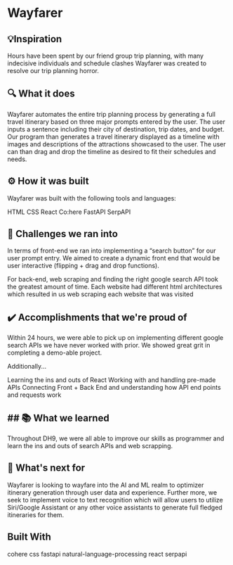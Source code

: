 # Wayfarer

## **💡Inspiration**
Hours have been spent by our friend group trip planning, with many indecisive individuals and schedule clashes Wayfarer was created to resolve our trip planning horror.

## **🔍 What it does**
Wayfarer automates the entire trip planning process by generating a full travel itinerary based on three major prompts entered by the user. The user inputs a sentence including their city of destination, trip dates, and budget. Our program than generates a travel itinerary displayed as a timeline with images and descriptions of the attractions showcased to the user. The user can than drag and drop the timeline as desired to fit their schedules and needs.

## **⚙️ How it was built**
Wayfarer was built with the following tools and languages:

HTML
CSS
React
Co:here
FastAPI
SerpAPI

## **🚧 Challenges we ran into**
In terms of front-end we ran into implementing a “search button” for our user prompt entry. We aimed to create a dynamic front end that would be user interactive (flipping + drag and drop functions).

For back-end, web scraping and finding the right google search API took the greatest amount of time. Each website had different html architectures which resulted in us web scraping each website that was visited

## **✔️ Accomplishments that we're proud of**
Within 24 hours, we were able to pick up on implementing different google search APIs we have never worked with prior. We showed great grit in completing a demo-able project.

Additionally...

Learning the ins and outs of React Working with and handling pre-made APIs Connecting Front + Back End and understanding how API end points and requests work

## ## **📚 What we learned**
Throughout DH9, we were all able to improve our skills as programmer and learn the ins and outs of search APIs and web scrapping.

## **🔭 What's next for**
Wayfarer is looking to wayfare into the AI and ML realm to optimizer itinerary generation through user data and experience. Further more, we seek to implement voice to text recognition which will allow users to utilize Siri/Google Assistant or any other voice assistants to generate full fledged itineraries for them.

## **Built With**
cohere
css
fastapi
natural-language-processing
react
serpapi
